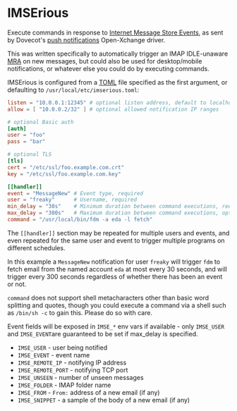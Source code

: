 # IMSErious

Execute commands in response to [Internet Message Store Events](rfc5423), as
sent by Dovecot's [push notifications](XO) Open-Xchange driver.

This was written specifically to automatically trigger an IMAP IDLE-unaware
[MRA] on new messages, but could also be used for desktop/mobile notifications,
or whatever else you could do by executing commands.

IMSErious is configured from a [TOML] file specified as the first argument,
or defaulting to `/usr/local/etc/imserious.toml`:

```toml
listen = "10.0.0.1:12345" # optional listen address, default to localhost:12525
allow = [ "10.0.0.2/32" ] # optional allowed notification IP ranges

# optional Basic auth
[auth]
user = "foo"
pass = "bar"

# optional TLS
[tls]
cert = "/etc/ssl/foo.example.com.crt"
key = "/etc/ssl/foo.example.com.key"

[[handler]]
event = "MessageNew" # Event type, required
user = "freaky"      # Username, required
min_delay = "30s"    # Minimum duration between command executions, required
max_delay = "300s"   # Maximum duration between command executions, optional
command = "/usr/local/bin/fdm -a eda -l fetch"
```

The `[[handler]]` section may be repeated for multiple users and events, and
even repeated for the same user and event to trigger multiple programs on different
schedules.

In this example a `MessageNew` notification for user `freaky` will trigger `fdm` to
fetch email from the named account `eda` at most every 30 seconds, and will trigger
every 300 seconds regardless of whether there has been an event or not.

`command` does not support shell metacharacters other than basic word splitting and
quotes, though you could execute a command via a shell such as `/bin/sh -c` to
gain this.  Please do so with care.

Event fields will be exposed in `IMSE_*` env vars if available - only `IMSE_USER`
and `IMSE_EVENT`are guaranteed to be set if max_delay is specified.

* `IMSE_USER` - user being notified
* `IMSE_EVENT` - event name
* `IMSE_REMOTE_IP` - notifying IP address
* `IMSE_REMOTE_PORT` - notifying TCP port
* `IMSE_UNSEEN` - number of unseen messages
* `IMSE_FOLDER` - IMAP folder name
* `IMSE_FROM` - `From:` address of a new email (if any)
* `IMSE_SNIPPET` - a sample of the body of a new email (if any)

[rfc5423]: https://www.rfc-editor.org/rfc/rfc5423.html
[OX]: https://doc.dovecot.org/configuration_manual/push_notification/
[MRA]: https://en.wikipedia.org/wiki/Mail_retrieval_agent
[TOML]: https://toml.io